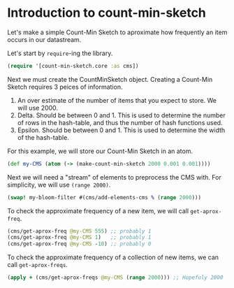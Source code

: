 # Introduction to count-min-sketch

Let's make a simple Count-Min Sketch to aproximate how frequently an item occurs in our datastream.

Let's start by `require`-ing the library.

```clj
(require '[count-min-sketch.core :as cms])
```

Next we must create the CountMinSketch object. Creating a Count-Min Sketch requires 3 peices of information.

1. An over estimate of the number of items that you expect to store. We will use 2000.
2. Delta. Should be between 0 and 1. This is used to determine the number of rows in the hash-table, and thus the number of hash functions used.
3. Epsilon. Should be between 0 and 1. This is used to determine the width of the hash-table.

For this example, we will store our Count-Min Sketch in an atom.

```clj
(def my-CMS (atom (-> (make-count-min-sketch 2000 0.001 0.001))))
```

Next we will need a "stream" of elements to preprocess the CMS with. For simplicity, we will use `(range 2000)`.

```clj
(swap! my-bloom-filter #(cms/add-elements-cms % (range 2000)))
```

To check the approximate frequency of a new item, we will call `get-aprox-freq`.

```clj
(cms/get-aprox-freq @my-CMS 555) ;; probably 1
(cms/get-aprox-freq @my-CMS 1)   ;; probably 1 
(cms/get-aprox-freq @my-CMS -10) ;; probably 0 
```

To check the approximate frequency of a collection of new items, we can call `get-aprox-freqs`.

```clj
(apply + (cms/get-aprox-freqs @my-CMS (range 2000))) ;; Hopefuly 2000
```